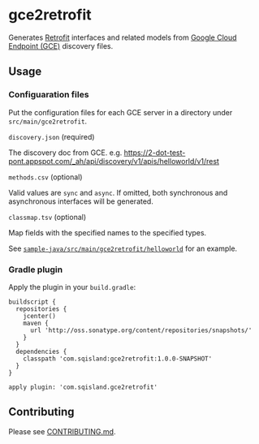 # gce2retrofit

Generates [Retrofit](http://square.github.io/retrofit/) interfaces and related models from
[Google Cloud Endpoint (GCE)](https://cloud.google.com/endpoints/) discovery files.

## Usage

### Configuaration files

Put the configuration files for each GCE server in a directory under `src/main/gce2retrofit`.

`discovery.json` (required)

The discovery doc from GCE.
e.g. https://2-dot-test-pont.appspot.com/_ah/api/discovery/v1/apis/helloworld/v1/rest

`methods.csv` (optional)

Valid values are `sync` and `async`. If omitted, both synchronous and asynchronous
interfaces will be generated.

`classmap.tsv` (optional)

Map fields with the specified names to the specified types.

See [`sample-java/src/main/gce2retrofit/helloworld`](sample-java/src/main/gce2retrofit/helloworld)
for an example.

### Gradle plugin

Apply the plugin in your `build.gradle`:

    buildscript {
      repositories {
        jcenter()
        maven {
          url 'http://oss.sonatype.org/content/repositories/snapshots/'
        }
      }
      dependencies {
        classpath 'com.sqisland:gce2retrofit:1.0.0-SNAPSHOT'
      }
    }

    apply plugin: 'com.sqisland.gce2retrofit'

## Contributing

Please see [CONTRIBUTING.md](CONTRIBUTING.md).
